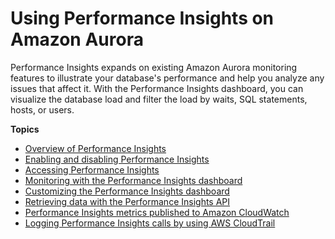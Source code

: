 # Using Performance Insights on Amazon Aurora<a name="USER_PerfInsights"></a>

Performance Insights expands on existing Amazon Aurora monitoring features to illustrate your database's performance and help you analyze any issues that affect it\. With the Performance Insights dashboard, you can visualize the database load and filter the load by waits, SQL statements, hosts, or users\.

**Topics**
+ [Overview of Performance Insights](USER_PerfInsights.Overview.md)
+ [Enabling and disabling Performance Insights](USER_PerfInsights.Enabling.md)
+ [Accessing Performance Insights](USER_PerfInsights.access-control.md)
+ [Monitoring with the Performance Insights dashboard](USER_PerfInsights.UsingDashboard.md)
+ [Customizing the Performance Insights dashboard](USER_PerfInsights_Counters.md)
+ [Retrieving data with the Performance Insights API](USER_PerfInsights.API.md)
+ [Performance Insights metrics published to Amazon CloudWatch](USER_PerfInsights.Cloudwatch.md)
+ [Logging Performance Insights calls by using AWS CloudTrail](USER_PerfInsights.CloudTrail.md)